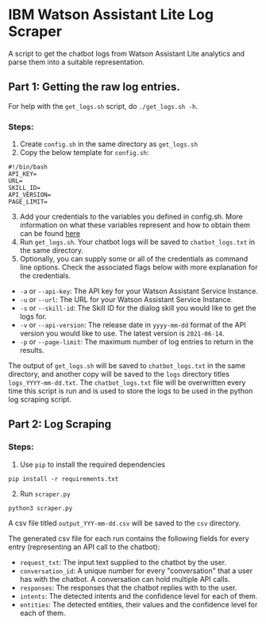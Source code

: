 # IBM Watson Assistant Lite Log Scraper
A script to get the chatbot logs from Watson Assistant Lite analytics and parse them into a suitable representation. 


## Part 1: Getting the raw log entries.

For help with the `get_logs.sh` script, do `./get_logs.sh -h`. 

### Steps:
1. Create `config.sh` in the same directory as `get_logs.sh`
2. Copy the below template for `config.sh`:
```
#!/bin/bash
API_KEY=
URL=
SKILL_ID=
API_VERSION=
PAGE_LIMIT=
```
3. Add your credentials to the variables you defined in config.sh. More information on what these variables represent and how to obtain them can be found [here](https://cloud.ibm.com/apidocs/assistant-v1#listlogs)
4. Run `get_logs.sh`. Your chatbot logs will be saved to `chatbot_logs.txt` in the same directory.
5. Optionally, you can supply some or all of the credentials as command line options. Check the associated flags below with more explanation for the credentials. 

* `-a` or `--api-key`: The API key for your Watson Assistant Service Instance.
* `-u` or `--url`: The URL for your Watson Assistant Service Instance.
* `-s` or `--skill-id`: The Skill ID for the dialog skill you would like to get the logs for.
* `-v` or `--api-version`: The release date in `yyyy-mm-dd` format of the API version you would like to use. The latest version is `2021-06-14`.
* `-p` or `--page-limit`: The maximum number of log entries to return in the results.

The output of `get_logs.sh` will be saved to `chatbot_logs.txt` in the same directory, and another copy will be saved to the `logs` directory titles `logs_YYYY-mm-dd.txt`. The `chatbot_logs.txt` file will be overwritten every time this script is run and is used to store the logs to be used in the python log scraping script.

## Part 2: Log Scraping

### Steps:
1. Use `pip` to install the required dependencies
```
pip install -r requirements.txt
```
2. Run `scraper.py`
```
python3 scraper.py
```

A csv file titled `output_YYY-mm-dd.csv` will be saved to the `csv` directory.

The generated csv file for each run contains the following fields for every entry (representing an API call to the chatbot):
* `request_txt`: The input text supplied to the chatbot by the user.
* `conversation_id`: A unique number for every "conversation" that a user has with the chatbot. A conversation can hold multiple API calls.
* `responses`: The responses that the chatbot replies with to the user.
* `intents`: The detected intents and the confidence level for each of them.
* `entities`: The detected entities, their values and the confidence level for each of them.
